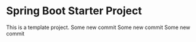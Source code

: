 
# Spring Boot Starter Project

This is a template project.
Some new commit
Some new commit
Some new commit